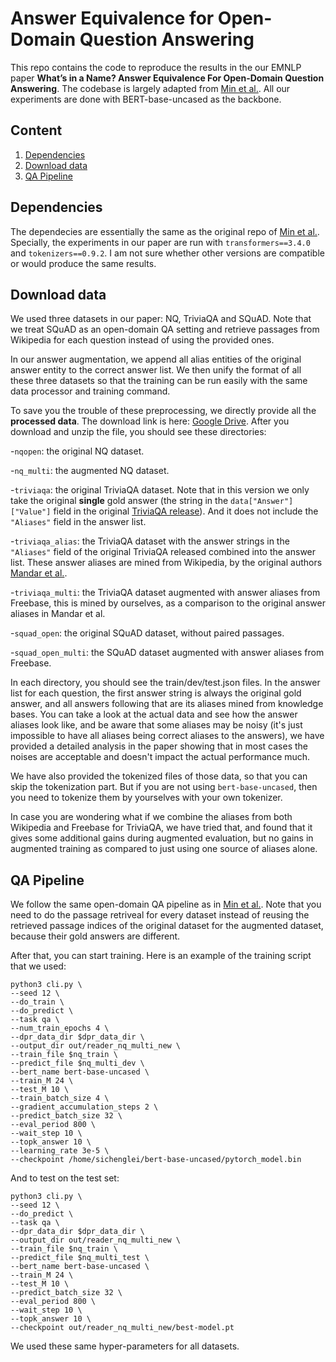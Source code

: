 # Answer Equivalence for Open-Domain Question Answering

This repo contains the code to reproduce the results in the our EMNLP paper <b>What’s in a Name? Answer Equivalence For Open-Domain Question Answering</b>. The codebase is largely adapted from [Min et al.](https://github.com/shmsw25/AmbigQA/tree/master/codes). All our experiments are done with BERT-base-uncased as the backbone. 


## Content
1. [Dependencies](#Dependencies)
2. [Download data](#download-data)
3. [QA Pipeline](#qa-pipeline)

## Dependencies

The dependecies are essentially the same as the original repo of [Min et al.](https://github.com/shmsw25/AmbigQA/tree/master/codes). Specially, the experiments in our paper are run with `transformers==3.4.0` and `tokenizers==0.9.2`. I am not sure whether other versions are compatible or would produce the same results. 

## Download data
We used three datasets in our paper: NQ, TriviaQA and SQuAD. Note that we treat SQuAD as an open-domain QA setting and retrieve passages from Wikipedia for each question instead of using the provided ones. 

In our answer augmentation, we append all alias entities of the original answer entity to the correct answer list. We then unify the format of all these three datasets so that the training can be run easily with the same data processor and training command. 

To save you the trouble of these preprocessing, we directly provide all the <b>processed data</b>. The download link is here: [Google Drive](https://drive.google.com/file/d/1ddqS40Y3cBPsmiqLVl8mFoBK4VHgxUIu/view?usp=sharing). After you download and unzip the file, you should see these directories:

-`nqopen`: the original NQ dataset. 

-`nq_multi`: the augmented NQ dataset.

-`triviaqa`: the original TriviaQA dataset. Note that in this version we only take the original <b>single</b> gold answer (the string in the `data["Answer"]["Value"]` field in the original [TriviaQA release](https://github.com/mandarjoshi90/triviaqa/blob/master/samples/triviaqa_sample.json)). And it does not include the `"Aliases"` field in the answer list. 

-`triviaqa_alias`: the TriviaQA dataset with the answer strings in the `"Aliases"` field of the original TriviaQA released combined into the answer list. These answer aliases are mined from Wikipedia, by the original authors [Mandar et al.](https://github.com/mandarjoshi90/triviaqa).

-`triviaqa_multi`: the TriviaQA dataset augmented with answer aliases from Freebase, this is mined by ourselves, as a comparison to the original answer aliases in Mandar et al.

-`squad_open`: the original SQuAD dataset, without paired passages.

-`squad_open_multi`: the SQuAD dataset augmented with answer aliases from Freebase.

In each directory, you should see the train/dev/test.json files. In the answer list for each question, the first answer string is always the original gold answer, and all answers following that are its aliases mined from knowledge bases. You can take a look at the actual data and see how the answer aliases look like, and be aware that some aliases may be noisy (it's just impossible to have all aliases being correct aliases to the answers), we have provided a detailed analysis in the paper showing that in most cases the noises are acceptable and doesn't impact the actual performance much. 

We have also provided the tokenized files of those data, so that you can skip the tokenization part. But if you are not using `bert-base-uncased`, then you need to tokenize them by yourselves with your own tokenizer.

In case you are wondering what if we combine the aliases from both Wikipedia and Freebase for TriviaQA, we have tried that, and found that it gives some additional gains during augmented evaluation, but no gains in augmented training as compared to just using one source of aliases alone. 


## QA Pipeline

We follow the same open-domain QA pipeline as in [Min et al.](https://github.com/shmsw25/AmbigQA/tree/master/codes). Note that you need to do the passage retriveal for every dataset instead of reusing the retrieved passage indices of the original dataset for the augmented dataset, because their gold answers are different. 

After that, you can start training. Here is an example of the training script that we used:
```
python3 cli.py \
--seed 12 \
--do_train \
--do_predict \
--task qa \
--num_train_epochs 4 \
--dpr_data_dir $dpr_data_dir \
--output_dir out/reader_nq_multi_new \
--train_file $nq_train \
--predict_file $nq_multi_dev \
--bert_name bert-base-uncased \
--train_M 24 \
--test_M 10 \
--train_batch_size 4 \
--gradient_accumulation_steps 2 \
--predict_batch_size 32 \
--eval_period 800 \
--wait_step 10 \
--topk_answer 10 \
--learning_rate 3e-5 \
--checkpoint /home/sichenglei/bert-base-uncased/pytorch_model.bin
```

And to test on the test set:
```
python3 cli.py \
--seed 12 \
--do_predict \
--task qa \
--dpr_data_dir $dpr_data_dir \
--output_dir out/reader_nq_multi_new \
--train_file $nq_train \
--predict_file $nq_multi_test \
--bert_name bert-base-uncased \
--train_M 24 \
--test_M 10 \
--predict_batch_size 32 \
--eval_period 800 \
--wait_step 10 \
--topk_answer 10 \
--checkpoint out/reader_nq_multi_new/best-model.pt
```

We used these same hyper-parameters for all datasets. 

